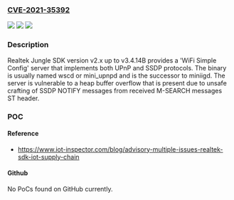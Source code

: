 ### [CVE-2021-35392](https://cve.mitre.org/cgi-bin/cvename.cgi?name=CVE-2021-35392)
![](https://img.shields.io/static/v1?label=Product&message=n%2Fa&color=blue)
![](https://img.shields.io/static/v1?label=Version&message=n%2Fa&color=blue)
![](https://img.shields.io/static/v1?label=Vulnerability&message=n%2Fa&color=brighgreen)

### Description

Realtek Jungle SDK version v2.x up to v3.4.14B provides a 'WiFi Simple Config' server that implements both UPnP and SSDP protocols. The binary is usually named wscd or mini_upnpd and is the successor to miniigd. The server is vulnerable to a heap buffer overflow that is present due to unsafe crafting of SSDP NOTIFY messages from received M-SEARCH messages ST header.

### POC

#### Reference
- https://www.iot-inspector.com/blog/advisory-multiple-issues-realtek-sdk-iot-supply-chain

#### Github
No PoCs found on GitHub currently.

